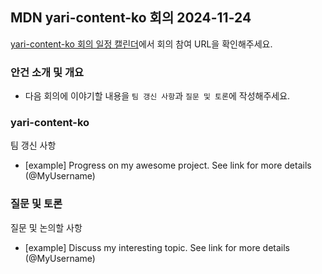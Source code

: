 ## MDN yari-content-ko 회의 2024-11-24

[yari-content-ko 회의 일정 캘린더](https://calendar.google.com/calendar/u/0/embed?src=39499320a50ec7c06f0cb589e953fd7a3e0c33d54a0e69378cd6f8566670cc40@group.calendar.google.com&ctz=Asia/Seoul)에서 회의 참여 URL을 확인해주세요.

### 안건 소개 및 개요

- 다음 회의에 이야기할 내용을 `팀 갱신 사항`과 `질문 및 토론`에 작성해주세요.

### yari-content-ko

팀 갱신 사항

- [example] Progress on my awesome project. See link for more details (@MyUsername)

### 질문 및 토론

질문 및 논의할 사항

- [example] Discuss my interesting topic. See link for more details (@MyUsername)
